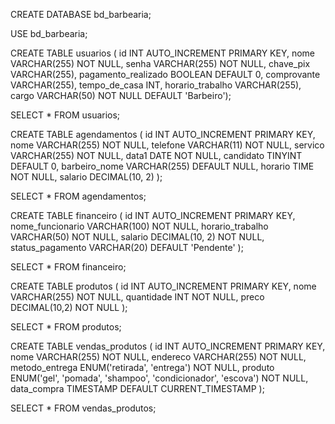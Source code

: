 CREATE DATABASE bd_barbearia;

USE bd_barbearia;

CREATE TABLE usuarios ( 
id INT AUTO_INCREMENT PRIMARY KEY, 
nome VARCHAR(255) NOT NULL, 
senha VARCHAR(255) NOT NULL,
chave_pix VARCHAR(255),
pagamento_realizado BOOLEAN DEFAULT 0, 
comprovante VARCHAR(255),
tempo_de_casa INT,
horario_trabalho VARCHAR(255),
cargo VARCHAR(50) NOT NULL DEFAULT 'Barbeiro');

SELECT * FROM usuarios;





CREATE TABLE agendamentos ( 
id INT AUTO_INCREMENT PRIMARY KEY, 
nome VARCHAR(255) NOT NULL, 
telefone VARCHAR(11) NOT NULL, 
servico VARCHAR(255) NOT NULL,
data1 DATE NOT NULL, 
candidato TINYINT DEFAULT 0,
barbeiro_nome VARCHAR(255) DEFAULT NULL,
horario TIME NOT NULL,
salario DECIMAL(10, 2) );

SELECT * FROM agendamentos;



CREATE TABLE financeiro ( id INT AUTO_INCREMENT PRIMARY KEY, 
nome_funcionario VARCHAR(100) NOT NULL, 
horario_trabalho VARCHAR(50) NOT NULL, 
salario DECIMAL(10, 2) NOT NULL, 
status_pagamento VARCHAR(20) DEFAULT 'Pendente' );

SELECT * FROM financeiro;




CREATE TABLE produtos ( 
id INT AUTO_INCREMENT PRIMARY KEY, 
nome VARCHAR(255) NOT NULL, 
quantidade INT NOT NULL, 
preco DECIMAL(10,2) NOT NULL );

SELECT * FROM produtos;





CREATE TABLE vendas_produtos (
    id INT AUTO_INCREMENT PRIMARY KEY,
    nome VARCHAR(255) NOT NULL,
    endereco VARCHAR(255) NOT NULL,
    metodo_entrega ENUM('retirada', 'entrega') NOT NULL,
    produto ENUM('gel', 'pomada', 'shampoo', 'condicionador', 'escova') NOT NULL,
    data_compra TIMESTAMP DEFAULT CURRENT_TIMESTAMP
);

SELECT * FROM vendas_produtos;
